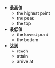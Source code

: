 - **最高值**
	- the highest point 
	- the peak
	- the top
- **最低值**
	- the lowest point
	- the bottom
- **达到**
	- reach
	- attain
	- arrive at
